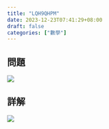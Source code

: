 ```yaml
---
title: "LQH9QHPM"
date: 2023-12-23T07:41:29+08:00
draft: false
categories: ["數學"]
---
```

<!--more-->

## 問題
<img src="/posts/solution/LQH9QHPM-q.png">

## 詳解
<img src="/posts/solution/LQH9QHPM-sol.png">

